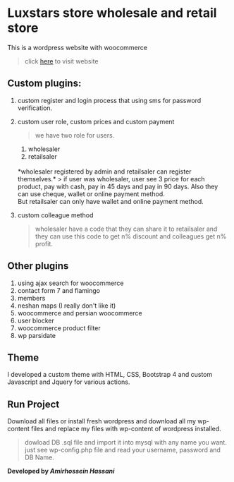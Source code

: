 # Luxstars store wholesale and retail store

This is a wordpress website with woocommerce

> click [here](https://luxstars.ir) 
to visit website

## Custom plugins:

1. custom register and login process that using sms for password verification.

2. custom user role, custom prices and custom payment
    > we have two role for users.
    1. wholesaler
    2. retailsaler
    <br/>
    *wholesaler registered by admin and retailsaler can register themselves.*
    > if user was wholesaler, user see 3 price for each product, pay with cash, pay in 45 days and pay in 90 days.
    Also they can use cheque, wallet or online payment method.
    <br/>
    But retailsaler can only have wallet and online payment method.

3. custom colleague method
    > wholesaler have a code that they can share it to retailsaler and they can use this code to get n% discount and colleagues get n% profit.

## Other plugins
1. using ajax search for woocommerce
2. contact form 7 and flamingo
3. members
4. neshan maps (I really don't like it)
5. woocommerce and persian woocommerce
6. user blocker
7. woocommerce product filter
8. wp parsidate

## Theme
I developed a custom theme with HTML, CSS, Bootstrap 4 and custom Javascript and Jquery for various actions.

## Run Project
Download all files or install fresh wordpress and download all my wp-content files and replace my files with wp-content of wordpress installed.

> dowload DB .sql file and import it into mysql with any name you want. just see wp-config.php file and read your username, password and DB Name.

**Developed by *Amirhossein Hassani***
